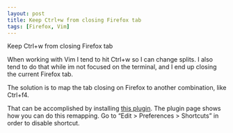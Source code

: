 ```yaml
---
layout: post
title: Keep Ctrl+w from closing Firefox tab
tags: [Firefox, Vim]
---
```


Keep Ctrl+w from closing Firefox tab

When working with Vim I tend to hit Ctrl+w so I can change splits. I also tend to do that while im not focused on the terminal, and I end up closing the current Firefox tab.

The solution is to map the tab closing on Firefox to another combination, like Ctrl+f4.

That can be accomplished by installing [this plugin](https://addons.mozilla.org/en-us/firefox/addon/customizable-shortcuts/). The plugin page shows how you can do this remapping. Go to “Edit > Preferences > Shortcuts” in order to disable shortcut.

